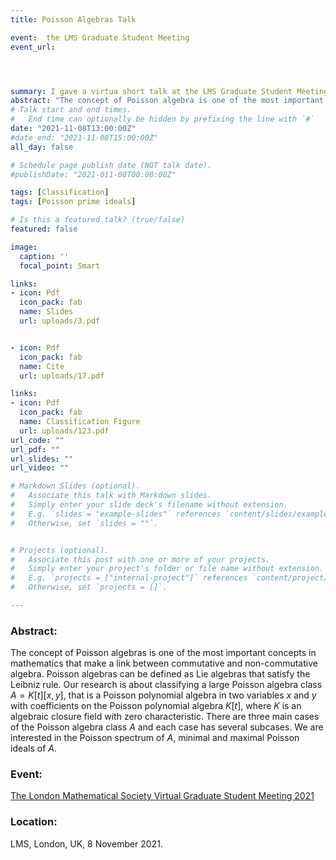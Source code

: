 ```yaml
---
title: Poisson Algebras Talk

event:  the LMS Graduate Student Meeting 
event_url: 




summary: I gave a virtua short talk at the LMS Graduate Student Meeting, 8 November 2021.
abstract: "The concept of Poisson algebra is one of the most important concepts in mathematics that make a link between commutative and noncommutative algebra. The Poisson algebra D can be defined as an algebra over a field K with Poisson bracket {,} such that (D,{,}) is satisfying anti-commutative, Jacobi identity and Leibniz rule. In this talk, I will give the definition of Poisson algebra, talk about some related concepts of polynomial Poisson algebras and give some examples."
# Talk start and end times.
#   End time can optionally be hidden by prefixing the line with `#`
date: "2021-11-08T13:00:00Z"
#date_end: "2021-11-08T15:00:00Z"
all_day: false

# Schedule page publish date (NOT talk date).
#publishDate: "2021-011-08T00:00:00Z"

tags: [Classification]
tags: [Poisson prime ideals]

# Is this a featured talk? (true/false)
featured: false

image:
  caption: ''
  focal_point: Smart

links:
- icon: Pdf
  icon_pack: fab
  name: Slides
  url: uploads/3.pdf


- icon: Pdf
  icon_pack: fab
  name: Cite
  url: uploads/17.pdf

links:
- icon: Pdf
  icon_pack: fab
  name: Classification Figure
  url: uploads/123.pdf
url_code: ""
url_pdf: ""
url_slides: ""
url_video: ""

# Markdown Slides (optional).
#   Associate this talk with Markdown slides.
#   Simply enter your slide deck's filename without extension.
#   E.g. `slides = "example-slides"` references `content/slides/example-slides.md`.
#   Otherwise, set `slides = ""`.


# Projects (optional).
#   Associate this post with one or more of your projects.
#   Simply enter your project's folder or file name without extension.
#   E.g. `projects = ["internal-project"]` references `content/project/deep-learning/index.md`.
#   Otherwise, set `projects = []`.

---
```

### Abstract:
The concept of Poisson algebras is one of the most important concepts in mathematics that make a link between commutative and non-commutative algebra. 
Poisson algebras can be defined as Lie algebras that satisfy the Leibniz rule. Our research is about classifying a large Poisson algebra class $A = K[t][x,y]$, 
that is a Poisson polynomial algebra in two variables $x$ and $y$ with coefficients on the Poisson polynomial algebra $K[t]$, where $K$ is an algebraic closure field 
with zero characteristic. There are three main cases of the Poisson algebra class $A$ and each case has several subcases. We are interested in the Poisson spectrum 
of $A$, minimal and maximal Poisson ideals of $A$. 
### Event: 
[The London Mathematical Society Virtual Graduate Student Meeting 2021](https://www.lms.ac.uk/events/london-mathematical-society-virtual-graduate-student-meeting-2021)

### Location:
LMS, London, UK, 8 November 2021. 

 